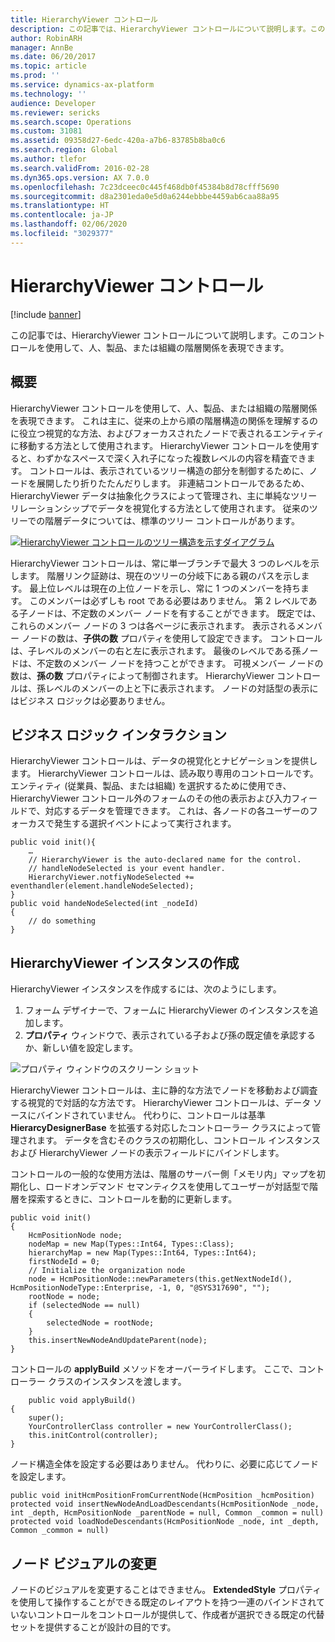 ```yaml
---
title: HierarchyViewer コントロール
description: この記事では、HierarchyViewer コントロールについて説明します。このコントロールを使用して、人、製品、または組織の階層関係を表現できます。
author: RobinARH
manager: AnnBe
ms.date: 06/20/2017
ms.topic: article
ms.prod: ''
ms.service: dynamics-ax-platform
ms.technology: ''
audience: Developer
ms.reviewer: sericks
ms.search.scope: Operations
ms.custom: 31081
ms.assetid: 09358d27-6edc-420a-a7b6-83785b8ba0c6
ms.search.region: Global
ms.author: tlefor
ms.search.validFrom: 2016-02-28
ms.dyn365.ops.version: AX 7.0.0
ms.openlocfilehash: 7c23dceec0c445f468db0f45384b8d78cfff5690
ms.sourcegitcommit: d8a2301eda0e5d0a6244ebbbe4459ab6caa88a95
ms.translationtype: HT
ms.contentlocale: ja-JP
ms.lasthandoff: 02/06/2020
ms.locfileid: "3029377"
---
```

# <a name="hierarchyviewer-control"></a>HierarchyViewer コントロール

[!include [banner](../includes/banner.md)]

この記事では、HierarchyViewer コントロールについて説明します。このコントロールを使用して、人、製品、または組織の階層関係を表現できます。

<a name="overview"></a>概要
--------

HierarchyViewer コントロールを使用して、人、製品、または組織の階層関係を表現できます。 これは主に、従来の上から順の階層構造の関係を理解するのに役立つ視覚的な方法、およびフォーカスされたノードで表されるエンティティに移動する方法として使用されます。 HierarchyViewer コントロールを使用すると、わずかなスペースで深く入れ子になった複数レベルの内容を精査できます。 コントロールは、表示されているツリー構造の部分を制御するために、ノードを展開したり折りたたんだりします。 非連結コントロールであるため、HierarchyViewer データは抽象化クラスによって管理され、主に単純なツリー リレーションシップでデータを視覚化する方法として使用されます。 従来のツリーでの階層データについては、標準のツリー コントロールがあります。 

[![HierarchyViewer コントロールのツリー構造を示すダイアグラム](./media/hierarchyviewer_page.png)](./media/hierarchyviewer_page.png) 

HierarchyViewer コントロールは、常に単一ブランチで最大 3 つのレベルを示します。 階層リンク証跡は、現在のツリーの分岐下にある親のパスを示します。 最上位レベルは現在の上位ノードを示し、常に 1 つのメンバーを持ちます。 このメンバーは必ずしも root である必要はありません。 第 2 レベルである子ノードは、不定数のメンバー ノードを有することができます。 既定では、これらのメンバー ノードの 3 つは各ページに表示されます。 表示されるメンバー ノードの数は、**子供の数** プロパティを使用して設定できます。 コントロールは、子レベルのメンバーの右と左に表示されます。 最後のレベルである孫ノードは、不定数のメンバー ノードを持つことができます。 可視メンバー ノードの数は、**孫の数** プロパティによって制御されます。 HierarchyViewer コントロールは、孫レベルのメンバーの上と下に表示されます。 ノードの対話型の表示にはビジネス ロジックは必要ありません。

## <a name="business-logic-interaction"></a>ビジネス ロジック インタラクション
HierarchyViewer コントロールは、データの視覚化とナビゲーションを提供します。 HierarchyViewer コントロールは、読み取り専用のコントロールです。 エンティティ (従業員、製品、または組織) を選択するために使用でき、HierarchyViewer コントロール外のフォームのその他の表示および入力フィールドで、対応するデータを管理できます。 これは、各ノードの各ユーザーのフォーカスで発生する選択イベントによって実行されます。

```xpp
public void init(){
    …    
    // HierarchyViewer is the auto-declared name for the control.
    // handleNodeSelected is your event handler.
    HierarchyViewer.notfiyNodeSelected += eventhandler(element.handleNodeSelected);
}
public void handeNodeSelected(int _nodeId)
{
    // do something
}
```

## <a name="authoring-a-hierarchyviewer-instance"></a>HierarchyViewer インスタンスの作成
HierarchyViewer インスタンスを作成するには、次のようにします。

1.  フォーム デザイナーで、フォームに HierarchyViewer のインスタンスを追加します。
2.  **プロパティ** ウィンドウで、表示されている子および孫の既定値を承認するか、新しい値を設定します。 

![プロパティ ウィンドウのスクリーン ショット](./media/hierarchyviewer_properties-256x300.png)

HierarchyViewer コントロールは、主に静的な方法でノードを移動および調査する視覚的で対話的な方法です。 HierarchyViewer コントロールは、データ ソースにバインドされていません。 代わりに、コントロールは基準 **HierarcyDesignerBase** を拡張する対応したコントローラー クラスによって管理されます。 データを含むそのクラスの初期化し、コントロール インスタンスおよび HierarchyViewer ノードの表示フィールドにバインドします。

コントロールの一般的な使用方法は、階層のサーバー側「メモリ内」マップを初期化し、ロードオンデマンド セマンティクスを使用してユーザーが対話型で階層を探索するときに、コントロールを動的に更新します。

```xpp
public void init()
{
    HcmPositionNode node;
    nodeMap = new Map(Types::Int64, Types::Class);
    hierarchyMap = new Map(Types::Int64, Types::Int64);
    firstNodeId = 0;
    // Initialize the organization node
    node = HcmPositionNode::newParameters(this.getNextNodeId(), HcmPositionNodeType::Enterprise, -1, 0, "@SYS317690", "");
    rootNode = node;
    if (selectedNode == null)
    {
        selectedNode = rootNode;
    }
    this.insertNewNodeAndUpdateParent(node);
}
```

コントロールの **applyBuild** メソッドをオーバーライドします。 ここで、コントローラー クラスのインスタンスを渡します。

```xpp
    public void applyBuild()
{
    super();
    YourControllerClass controller = new YourControllerClass();
    this.initControl(controller);
}
```

ノード構造全体を設定する必要はありません。 代わりに、必要に応じてノードを設定します。

```xpp
public void initHcmPositionFromCurrentNode(HcmPosition _hcmPosition)
protected void insertNewNodeAndLoadDescendants(HcmPositionNode _node, int _depth, HcmPositionNode _parentNode = null, Common _common = null)
protected void loadNodeDescendants(HcmPositionNode _node, int _depth, Common _common = null)
```

## <a name="changing-node-visuals"></a>ノード ビジュアルの変更
ノードのビジュアルを変更することはできません。 **ExtendedStyle** プロパティを使用して操作することができる既定のレイアウトを持つ一連のバインドされていないコントロールをコントロールが提供して、作成者が選択できる既定の代替セットを提供することが設計の目的です。



